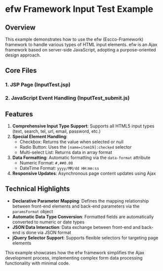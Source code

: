 # efw Framework Input Test Example

## Overview

This example demonstrates how to use the efw (Escco-Framework) framework to handle various types of HTML input elements. efw is an Ajax framework based on server-side JavaScript, adopting a purpose-oriented design approach.

## Core Files

### 1. JSP Page (InputTest.jsp)

### 2. JavaScript Event Handling (InputTest_submit.js)

## Features

1.  **Comprehensive Input Type Support**: Supports all HTML5 input types (text, search, tel, url, email, password, etc.)
2.  **Special Element Handling**:
    *   Checkbox: Returns the value when selected or null
    *   Radio Button: Uses the `[name=item19]:checked` selector
    *   Multi-select List: Returns data in array format
3.  **Data Formatting**: Automatic formatting via the `data-format` attribute
    *   Numeric Format: `#,##0.00`
    *   DateTime Format: `yyyy/MM/dd HH:mm:ss`
4.  **Responsive Updates**: Asynchronous page content updates using Ajax

## Technical Highlights

*   **Declarative Parameter Mapping**: Defines the mapping relationship between front-end elements and back-end parameters via the `paramsFormat` object
*   **Automatic Data Type Conversion**: Formatted fields are automatically converted to numeric or date types
*   **JSON Data Interaction**: Data exchange between front-end and back-end is done via JSON format
*   **jQuery Selector Support**: Supports flexible selectors for targeting page elements

This example showcases how the efw framework simplifies the Ajax development process, implementing complex form data processing functionality with minimal code.